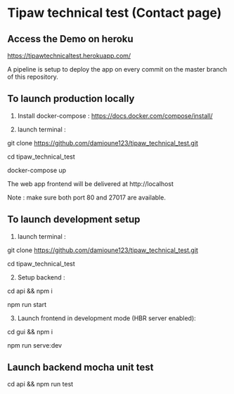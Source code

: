 #  Tipaw technical test (Contact page)

## Access the Demo on heroku 
https://tipawtechnicaltest.herokuapp.com/

A pipeline is setup to deploy the app on every commit on the master branch of this repository.
## To launch production locally 
1. Install docker-compose  : https://docs.docker.com/compose/install/

2. launch terminal : 

git clone https://github.com/damioune123/tipaw_technical_test.git 

cd tipaw_technical_test

docker-compose up 

The web app frontend will be delivered at http://localhost

Note : make sure both port 80 and 27017 are available.

## To launch development setup
1. launch terminal : 

git clone https://github.com/damioune123/tipaw_technical_test.git 

cd tipaw_technical_test

2. Setup backend :

cd api && npm i

npm run start

3. Launch frontend in development mode (HBR server enabled):

cd gui && npm i

 npm run serve:dev

## Launch backend mocha unit test

cd api && npm run test
